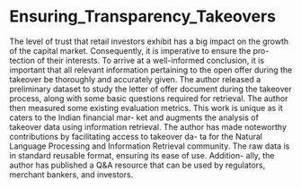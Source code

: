 # Ensuring_Transparency_Takeovers
The level of trust that retail investors exhibit has a big impact on the
growth of the capital market. Consequently, it is imperative to ensure the pro-
tection of their interests. To arrive at a well-informed conclusion, it is important
that all relevant information pertaining to the open offer during the takeover be
thoroughly and accurately given. The author released a preliminary dataset to
study the letter of offer document during the takeover process, along with some
basic questions required for retrieval. The author then measured some existing
evaluation metrics. This work is unique as it caters to the Indian financial mar-
ket and augments the analysis of takeover data using information retrieval. The
author has made noteworthy contributions by facilitating access to takeover da-
ta for the Natural Language Processing and Information Retrieval community.
The raw data is in standard reusable format, ensuring its ease of use. Addition-
ally, the author has published a Q&A resource that can be used by regulators,
merchant bankers, and investors.
